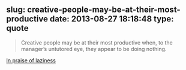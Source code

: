 slug: creative-people-may-be-at-their-most-productive
date: 2013-08-27 18:18:48
type: quote
---

> Creative people may be at their most productive when, to the manager’s untutored eye, they appear to be doing nothing.

[In praise of laziness](http://www.economist.com/news/business/21583592-businesspeople-would-be-better-if-they-did-less-and-thought-more-praise-laziness)
